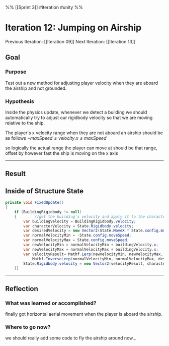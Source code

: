 %%
[[Sprint 3]] #iteration #unity
%%
# Iteration 12: Jumping on Airship
Previous Iteration: [[Iteration 09]]
Next Iteration: [[Iteration 13]]


## Goal


### Purpose
Test out a new method for adjusting player velocity when they are aboard the airship and not grounded.

### Hypothesis
Inside the physics update, whenever we detect a building we should automatically try to adjust our rigidbody velocity so that we are moving relative to the ship.  

The player's x velocity range when they are not aboard an airship should be as follows $-maxSpeed≤velocity.x≤maxSpeed$

so logically the actual range the player can move at should be that range, offset by however fast the ship is moving on the x axis

----
## Result


## Inside of Structure State
```cs
private void FixedUpdate()  
{  
    if (BuildingRigidbody != null)  
    {        //get the building's velocity and apply it to the character  
        var buildingVelocity = BuildingRigidbody.velocity;  
        var characterVelocity = State.Rigidbody.velocity;  
        var desiredVelocity = new Vector2(State.MoveX * State.config.moveSpeed, characterVelocity.y);  
        var normalVelocityMin = -State.config.moveSpeed;  
        var normalVelocityMax = State.config.moveSpeed;  
        var newVelocityMin = normalVelocityMin + buildingVelocity.x;  
        var newVelocityMax = normalVelocityMax + buildingVelocity.x;  
        var velocityResult= Mathf.Lerp(newVelocityMin, newVelocityMax,  
            Mathf.InverseLerp(normalVelocityMin, normalVelocityMax, desiredVelocity.x));  
        State.Rigidbody.velocity = new Vector2(velocityResult, characterVelocity.y);  
    }}
```

----
## Reflection



### What was learned or accomplished?
finally got horizontal aerial movement when the player is aboard the airship.

### Where to go now?
we should really add some code to fly the airship around now...
